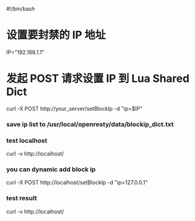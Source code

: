 #!/bin/bash

# 设置要封禁的 IP 地址
IP="192.168.1.1"

# 发起 POST 请求设置 IP 到 Lua Shared Dict
curl -X POST http://your_server/setBlockIp -d "ip=$IP"

### save ip list to /usr/local/openresty/data/blockip_dict.txt

### test localhost
<!--  -->
curl -v http://localhost/ 

### you can dynamic add block ip
curl -X POST http://localhost/setBlockIp -d "ip=127.0.0.1"

### test result
curl -v http://localhost/ 